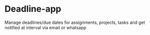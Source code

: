 # Deadline-app
Manage deadlines/due dates for assignments, projects, tasks and get notified at interval via email or whatsapp
